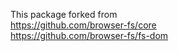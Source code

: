 This package forked from  
https://github.com/browser-fs/core  
https://github.com/browser-fs/fs-dom
